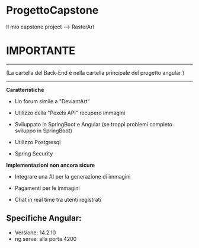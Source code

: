 # ProgettoCapstone

Il mio capstone project --> RasterArt

# IMPORTANTE

---

(La cartella del Back-End è nella cartella principale del progetto angular )

---

**Caratteristiche**

- Un forum simile a "DeviantArt"

- Utilizzo della "Pexels API" recupero immagini

- Sviluppato in SpringBoot e Angular
  (se troppi problemi completo sviluppo in SpringBoot)

- Utilizzo Postgresql

- Spring Security

**Implementazioni non ancora sicure**

- Integrare una AI per la generazione di immagini

- Pagamenti per le immagini

- Chat in real time tra utenti registrati

## Specifiche Angular:

- Versione: 14.2.10
- ng serve: alla porta 4200
